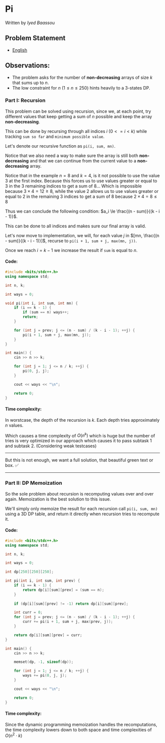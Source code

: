 # Pi
Written by _Iyed Baassou_

## Problem Statement

- [English](statements/pi.pdf)


## Observations:
- The problem asks for the number of **non-decreasing** arrays of size $k$ that sums up to $n$.
- The low constraint for $n$ ($1 \le n \le 250$) hints heavily to a 3-states DP.
### Part I: Recursion
This problem can be solved using recursion, since we, at each point, try different values that keep getting a sum of $n$ possible and keep the array **non-decreasing**.

This can be done by recursing through all indices $i$ ($0 <= i < k$) while tracking `sum so far` and `minimum possible value`.

Let's denote our recursive function as `pi(i, sum, mn)`.

Notice that we also need a way to make sure the array is still both **non-decreasing** and that we can continue from the current value to a **non-decreasing** array.

Notice that in the example $n = 8$ and $k=4$, is it not possible to use the value 3 at the first index. Because this forces us to use values greater or equal to 3 in the 3 remaining indices to get a sum of 8... Which is impossible because $3 \times 4 = 12 \ge 8$, while the value 2 allows us to use values greater or equal to 2 in the remaining 3 indices to get a sum of 8 because $2 \times 4 = 8 \le 8$

Thus we can conclude the following condition: $a_i \le \frac{(n - sum)}{(k - i - 1)}$.

This can be done to all indices and makes sure our final array is valid.

Let's now move to implementation, we will, for each value $j$ in $[mn, \frac{(n - sum)}{(k - i - 1)}]$, recurse to `pi(i + 1, sum + j, max(mn, j))`.

Once we reach $i = k - 1$ we increase the result if `sum` is equal to $n$.

#### Code:
```cpp
#include <bits/stdc++.h>
using namespace std;

int n, k;

int ways = 0;

void pi(int i, int sum, int mn) {
    if (i == k - 1) {
        if (sum == n) ways++;
        return;
    }

    for (int j = prev; j <= (n - sum) / (k - i - 1); ++j) {
        pi(i + 1, sum + j, max(mn, j));
    }
}

int main() {
    cin >> n >> k;

    for (int j = 1; j <= n / k; ++j) {
        pi(0, j, j);
    }

    cout << ways << "\n";

    return 0;
}
```
#### Time complexity:
In worstcase, the depth of the recursion is *k*.
Each depth tries approximately $n$ values.

Which causes a time complexity of $O(n^k)$ which is huge but the number of tries is very optimized in our approach which causes it to pass subtask 1 and subtask 2. (Considering weak testcases)

---
But this is not enough, we want a full solution, that beautiful green text or box. ✅

---
### Part II: DP Memoization

So the sole problem about recursion is recomputing values over and over again. Memoization is the best solution to this issue.

We'll simply only memoize the result for each recursion call `pi(i, sum, mn)` using a 3D DP table, and return it directly when recursion tries to recompute it.

#### Code:

```cpp
#include <bits/stdc++.h>
using namespace std;

int n, k;

int ways = 0;

int dp[250][250][250];

int pi(int i, int sum, int prev) {
    if (i == k - 1) {
        return dp[i][sum][prev] = (sum == n);
    }
    
    if (dp[i][sum][prev] != -1) return dp[i][sum][prev];

    int curr = 0;
    for (int j = prev; j <= (n - sum) / (k - i - 1); ++j) {
        curr += pi(i + 1, sum + j, max(prev, j));
    }

    return dp[i][sum][prev] = curr;
}

int main() {
    cin >> n >> k;

    memset(dp, -1, sizeof(dp));

    for (int j = 1; j <= n / k; ++j) {
        ways += pi(0, j, j);
    }

    cout << ways << "\n";

    return 0;
}
```

#### Time complexity:
Since the dynamic programming memoization handles the recomputations, the time complexity lowers down to both space and time complexities of $O(n^2\cdot k)$
